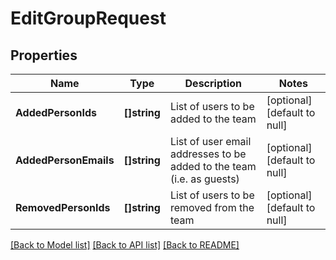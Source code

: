 # EditGroupRequest

## Properties
Name | Type | Description | Notes
------------ | ------------- | ------------- | -------------
**AddedPersonIds** | **[]string** | List of users to be added to the team | [optional] [default to null]
**AddedPersonEmails** | **[]string** | List of user email addresses to be added to the team (i.e. as guests) | [optional] [default to null]
**RemovedPersonIds** | **[]string** | List of users to be removed from the team | [optional] [default to null]

[[Back to Model list]](../README.md#documentation-for-models) [[Back to API list]](../README.md#documentation-for-api-endpoints) [[Back to README]](../README.md)


